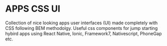 # APPS CSS UI

Collection of nice looking apps user interfaces (UI) made completely with CSS following BEM methodolgy. Useful css components for jump starting hybird apps
using React Native, Ionic, Framework7, Nativescript, PhoneGap etc.
